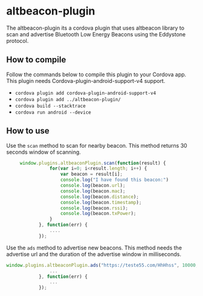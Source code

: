 # altbeacon-plugin #
The altbeacon-plugin its a cordova plugin that uses altbeacon library to scan and advertise Bluetooth Low Energy Beacons using the Eddystone protocol.

## How to compile ##
Follow the commands below to compile this plugin to your Cordova app. This plugin needs Cordova-plugin-android-support-v4 support.

- `cordova plugin add cordova-plugin-android-support-v4`
- `cordova plugin add ../altbeacon-plugin/`
- `cordova build --stacktrace`
- `cordova run android --device`

## How to use ##
Use the `scan` method to scan for nearby beacon. This method returns 30 seconds window of scanning.
```javascript
     window.plugins.altbeaconPlugin.scan(function(result) {
                for(var i=0; i<result.length; i++) {
                    var beacon = result[i];
                    console.log("I have found this beacon:")
                    console.log(beacon.url);
                    console.log(beacon.mac);
                    console.log(beacon.distance);
                    console.log(beacon.timestamp);
                    console.log(beacon.rssi);
                    console.log(beacon.txPower);
                }
            }, function(err) {
                ....
            });
```
Use the `ads` method to advertise new beacons. This method needs the advertise url and the duration of the advertise window in milliseconds.
``` javascript
window.plugins.altbeaconPlugin.ads("https://teste55.com/HhHhss", 10000, function(result) {
                ...
            }, function(err) {
                ...
            });
```
